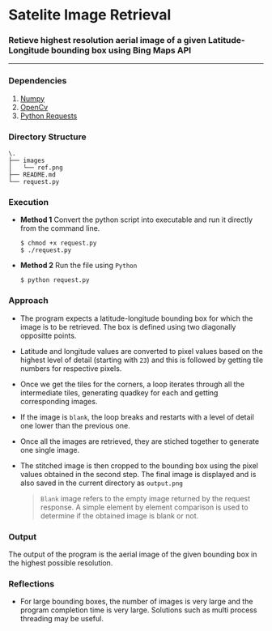# Satelite Image Retrieval
### Retieve highest resolution aerial image of a given Latitude-Longitude bounding box using Bing Maps API
---

### Dependencies

1. [Numpy](http://www.numpy.org/)
2. [OpenCv](https://opencv.org/)
3. [Python Requests](http://docs.python-requests.org/en/master/user/install/)

### Directory Structure

```
\.
├── images
│   └── ref.png
├── README.md
└── request.py
```


### Execution

* **Method 1**
   Convert the python script into executable and run it directly from the command line.
   ```
   $ chmod +x request.py
   $ ./request.py
   
   ```
* __Method 2__
   Run the file using `Python` 
   ```
   $ python request.py 
    ```

### Approach
* The program expects a latitude-longitude bounding box for which the image is to be retrieved. The box is defined using two diagonally oppositte points.
* Latitude and longitude values are converted to pixel values based on the highest level of detail (starting with `23`) and this is followed by getting tile numbers for respective pixels. 
* Once we get the tiles for the corners, a loop iterates through all the intermediate tiles, generating quadkey for each and getting corresponding images. 
* If the image is `blank`, the loop breaks and restarts with a level of detail one lower than the previous one. 
* Once all the images are retrieved, they are stiched together to generate one single image.
* The stitched image is then cropped to the bounding box using the pixel values obtained in the second step. The final image is displayed and is also saved in the current directory as `output.png`

   > `Blank` image refers  to the empty image returned by the request response. A simple element by element comparison is used to determine if the obtained image is blank or not.


### Output 
The output of the program is the aerial image of the given bounding box in the highest possible resolution.

### Reflections
* For large bounding boxes, the number of images is very large and the program completion time is very large. Solutions such as multi process threading may be useful.

